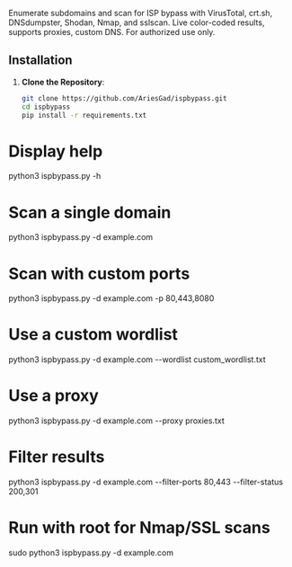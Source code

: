 Enumerate subdomains and scan for ISP bypass with VirusTotal, crt.sh, DNSdumpster, Shodan, Nmap, and sslscan. Live color-coded results, supports proxies, custom DNS. For authorized use only.

## Installation
1. **Clone the Repository**:
   ```bash
   git clone https://github.com/AriesGad/ispbypass.git
   cd ispbypass
   pip install -r requirements.txt

# Display help
python3 ispbypass.py -h

# Scan a single domain
python3 ispbypass.py -d example.com

# Scan with custom ports
python3 ispbypass.py -d example.com -p 80,443,8080

# Use a custom wordlist
python3 ispbypass.py -d example.com --wordlist custom_wordlist.txt

# Use a proxy
python3 ispbypass.py -d example.com --proxy proxies.txt

# Filter results
python3 ispbypass.py -d example.com --filter-ports 80,443 --filter-status 200,301

# Run with root for Nmap/SSL scans
sudo python3 ispbypass.py -d example.com

